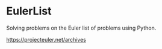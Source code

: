 # EulerList
Solving problems on the Euler list of problems using Python.

https://projecteuler.net/archives
